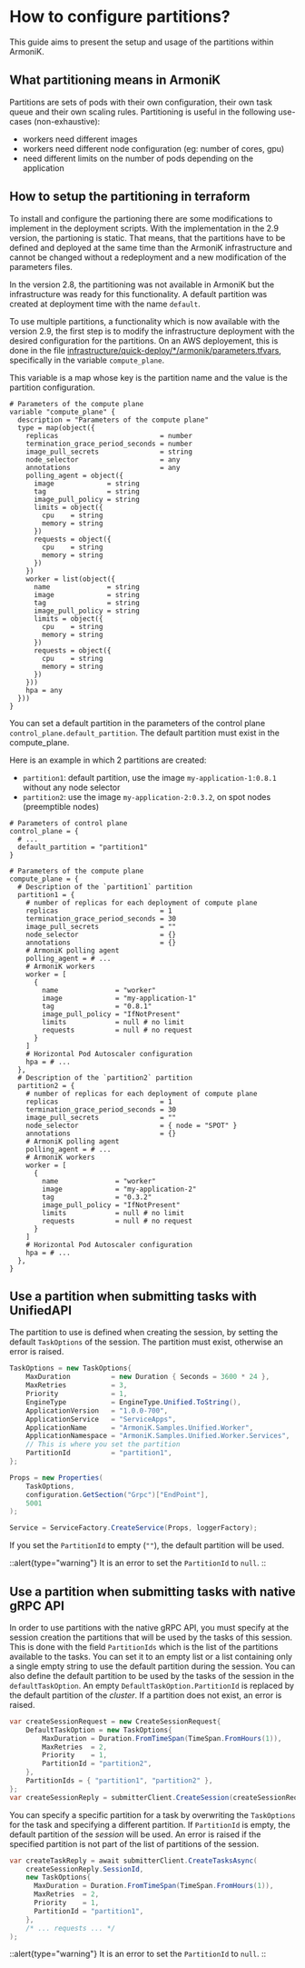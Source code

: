 # How to configure partitions?

This guide aims to present the setup and usage of the partitions within ArmoniK.

## What partitioning means in ArmoniK

Partitions are sets of pods with their own configuration, their own task queue and their own scaling rules. Partitioning is useful in the following use-cases (non-exhaustive):

- workers need different images
- workers need different node configuration (eg: number of cores, gpu)
- need different limits on the number of pods depending on the application



## How to setup the partitioning in terraform


To install and configure the partioning there are some modifications to implement in the deployment scripts.  With the implementation in the 2.9 version, the partioning is static. That means, that the partitions have to be defined and deployed at the same time than the ArmoniK infrastructure and cannot be changed without a redeployment and a new modification of the parameters files.

In the version 2.8, the partitioning was not available in ArmoniK but the infrastructure was ready for this functionality. A default partition was created at deployment time with the name `default`. 

To use multiple partitions, a functionality which is now available with the version 2.9,  the first step is to modify the infrastructure deployment with the desired configuration  for the partitions. On an AWS deployement, this is done in the file  [infrastructure/quick-deploy/*/armonik/parameters.tfvars](https://github.com/aneoconsulting/ArmoniK/blob/main/infrastructure/quick-deploy/aws/armonik/parameters.tfvars), specifically in the variable `compute_plane`.


This variable is a map whose key is the partition name and the value is the partition configuration.


```hcl
# Parameters of the compute plane
variable "compute_plane" {
  description = "Parameters of the compute plane"
  type = map(object({
    replicas                         = number
    termination_grace_period_seconds = number
    image_pull_secrets               = string
    node_selector                    = any
    annotations                      = any
    polling_agent = object({
      image             = string
      tag               = string
      image_pull_policy = string
      limits = object({
        cpu    = string
        memory = string
      })
      requests = object({
        cpu    = string
        memory = string
      })
    })
    worker = list(object({
      name              = string
      image             = string
      tag               = string
      image_pull_policy = string
      limits = object({
        cpu    = string
        memory = string
      })
      requests = object({
        cpu    = string
        memory = string
      })
    }))
    hpa = any
  }))
}
```

You can set a default partition in the parameters of the control plane `control_plane.default_partition`. The default partition must exist in the compute_plane.

Here is an example in which 2 partitions are created:
- `partition1`: default partition, use the image `my-application-1:0.8.1` without any node selector
- `partition2`: use the image `my-application-2:0.3.2`, on spot nodes (preemptible nodes)

```hcl
# Parameters of control plane
control_plane = {
  # ...
  default_partition = "partition1"
}

# Parameters of the compute plane
compute_plane = {
  # Description of the `partition1` partition
  partition1 = {
    # number of replicas for each deployment of compute plane
    replicas                         = 1
    termination_grace_period_seconds = 30
    image_pull_secrets               = ""
    node_selector                    = {}
    annotations                      = {}
    # ArmoniK polling agent
    polling_agent = # ...
    # ArmoniK workers
    worker = [
      {
        name              = "worker"
        image             = "my-application-1"
        tag               = "0.8.1"
        image_pull_policy = "IfNotPresent"
        limits            = null # no limit
        requests          = null # no request
      }
    ]
    # Horizontal Pod Autoscaler configuration
    hpa = # ...
  },
  # Description of the `partition2` partition
  partition2 = {
    # number of replicas for each deployment of compute plane
    replicas                         = 1
    termination_grace_period_seconds = 30
    image_pull_secrets               = ""
    node_selector                    = { node = "SPOT" }
    annotations                      = {}
    # ArmoniK polling agent
    polling_agent = # ...
    # ArmoniK workers
    worker = [
      {
        name              = "worker"
        image             = "my-application-2"
        tag               = "0.3.2"
        image_pull_policy = "IfNotPresent"
        limits            = null # no limit
        requests          = null # no request
      }
    ]
    # Horizontal Pod Autoscaler configuration
    hpa = # ...
  },
}
```

## Use a partition when submitting tasks with UnifiedAPI

The partition to use is defined when creating the session, by setting the default `TaskOptions` of the session. The partition must exist, otherwise an error is raised.

```c#
TaskOptions = new TaskOptions{
    MaxDuration          = new Duration { Seconds = 3600 * 24 },
    MaxRetries           = 3,
    Priority             = 1,
    EngineType           = EngineType.Unified.ToString(),
    ApplicationVersion   = "1.0.0-700",
    ApplicationService   = "ServiceApps",
    ApplicationName      = "ArmoniK.Samples.Unified.Worker",
    ApplicationNamespace = "ArmoniK.Samples.Unified.Worker.Services",
    // This is where you set the partition
    PartitionId          = "partition1",
};

Props = new Properties(
    TaskOptions,
    configuration.GetSection("Grpc")["EndPoint"],
    5001
);

Service = ServiceFactory.CreateService(Props, loggerFactory);
```

If you set the `PartitionId` to empty (`""`), the default partition will be used.

::alert{type="warning"}
It is an error to set the `PartitionId` to `null`.
::

## Use a partition when submitting tasks with native gRPC API

In order to use partitions with the native gRPC API, you must specify at the session creation the partitions that will be used by the tasks of this session. This is done with the field `PartitionIds` which is the list of the partitions available to the tasks. You can set it to an empty list or a list containing only a single empty string to use the default partition during the session. You can also define the default partition to be used by the tasks of the session in the `defaultTaskOption`. An empty `DefaultTaskOption.PartitionId` is replaced by the default partition of the *cluster*. If a partition does not exist, an error is raised.

```c#
var createSessionRequest = new CreateSessionRequest{
    DefaultTaskOption = new TaskOptions{
        MaxDuration = Duration.FromTimeSpan(TimeSpan.FromHours(1)),
        MaxRetries  = 2,
        Priority    = 1,
        PartitionId = "partition2",
    },
    PartitionIds = { "partition1", "partition2" },
};
var createSessionReply = submitterClient.CreateSession(createSessionRequest);
```

You can specify a specific partition for a task by overwriting the `TaskOptions` for the task and specifying a different partition. If `PartitionId` is empty, the default partition of the *session* will be used. An error is raised if the specified partition is not part of the list of partitions of the session.


```c#
var createTaskReply = await submitterClient.CreateTasksAsync(
    createSessionReply.SessionId,
    new TaskOptions{
      MaxDuration = Duration.FromTimeSpan(TimeSpan.FromHours(1)),
      MaxRetries  = 2,
      Priority    = 1,
      PartitionId = "partition1",
    },
    /* ... requests ... */
);
```

::alert{type="warning"}
It is an error to set the `PartitionId` to `null`.
::
